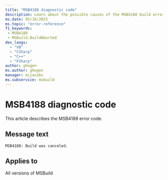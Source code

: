 ```yaml
---
title: "MSB4188 diagnostic code"
description: Learn about the possible causes of the MSB4188 build error, and get troubleshooting tips.
ms.date: 05/16/2025
ms.topic: "error-reference"
f1_keywords:
 - MSB4188
 - MSBuild.BuildAborted
dev_langs:
  - "VB"
  - "CSharp"
  - "C++"
  - "FSharp"
author: ghogen
ms.author: ghogen
manager: mijacobs
ms.subservice: msbuild
---
```


# MSB4188 diagnostic code

<!-- :::ErrorDefinitionDescription::: -->
<!-- :::editable-content name="introDescription"::: -->
This article describes the MSB4188 error code.
<!-- :::editable-content-end::: -->

## Message text

<!-- :::editable-content name="messageText"::: -->
`MSB4188: Build was canceled.`
<!-- :::editable-content-end::: -->
<!-- MSB4188: Build was canceled. -->

<!-- :::editable-content name="postOutputDescription"::: -->
<!--
{StrBegin="MSB4188: "} Error when the build stops suddenly for some reason. For example, because a child node died.
-->
<!-- :::editable-content-end::: -->
<!-- :::ErrorDefinitionDescription-end::: -->

## Applies to

All versions of MSBuild
